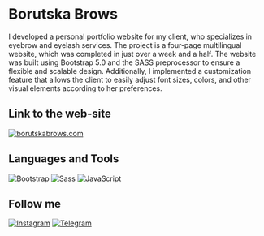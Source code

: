 # Borutska Brows

I developed a personal portfolio website for my client, who specializes in eyebrow and eyelash services. The project is a four-page multilingual website, which was completed in just over a week and a half. The website was built using Bootstrap 5.0 and the SASS preprocessor to ensure a flexible and scalable design. Additionally, I implemented a customization feature that allows the client to easily adjust font sizes, colors, and other visual elements according to her preferences.

## Link to the web-site
<p align="left">
  <a href="https://arseniifrontend.github.io/BorutskaBrows" target="_blank">
    <img src="https://img.shields.io/badge/Visit-borutskabrows.com-DD2D8E?style=for-the-badge&logo=google-chrome&logoColor=DD2D8E" alt="borutskabrows.com">
  </a>
</p>


## Languages and Tools

![Bootstrap](https://img.shields.io/badge/-Bootstrap-090909?style=for-the-badge&logo=bootstrap&logoColor=7B00FF)
![Sass](https://img.shields.io/badge/-Sass-090909?style=for-the-badge&logo=sass&logoColor=FF00B3)
![JavaScript](https://img.shields.io/badge/-JavaScript-090909?style=for-the-badge&logo=javascript&logoColor=F6FF00)


## Follow me

[![Instagram](https://img.shields.io/badge/-Instagram-090909?style=for-the-badge&logo=instagram&logoColor=AF0089)](https://www.instagram.com/arseniiusenko_/)
[![Telegram](https://img.shields.io/badge/-Telegram-090909?style=for-the-badge&logo=telegram&logoColor=00AAFF)](https://t.me/frontendwebapps)

